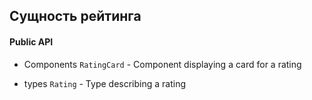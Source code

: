 ## Сущность рейтинга

#### Public API
- Components
`RatingCard` - Component displaying a card for a rating

- types
`Rating` - Type describing a rating
